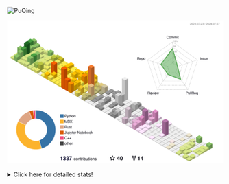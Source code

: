 ![PuQing](https://user-images.githubusercontent.com/27223114/171565019-9a56fae6-b08b-421f-99db-7e830da42371.png)

![](./profile-3d-contrib/profile-season-animate.svg)

<details>
<summary>Click here for detailed stats!</summary>

<!--START_SECTION:waka-->
![Lines of code](https://img.shields.io/badge/From%20Hello%20World%20I%27ve%20Written-1.4%20million%20lines%20of%20code-blue)

**🐱 My GitHub Data** 

> 📦 398.8 kB Used in GitHub's Storage 
 > 
> 🏆 437 Contributions in the Year 2024
 > 
> 🚫 Not Opted to Hire
 > 
> 📜 49 Public Repositories 
 > 
> 🔑 29 Private Repositories 
 > 
**I'm an Early 🐤** 

```text
🌞 Morning                517 commits         ██░░░░░░░░░░░░░░░░░░░░░░░   06.70 % 
🌆 Daytime                3496 commits        ███████████░░░░░░░░░░░░░░   45.30 % 
🌃 Evening                1731 commits        ██████░░░░░░░░░░░░░░░░░░░   22.43 % 
🌙 Night                  1973 commits        ██████░░░░░░░░░░░░░░░░░░░   25.57 % 
```


📊 **This Week I Spent My Time On** 

```text
💬 Programming Languages: 
Python                   14 hrs 32 mins      ████████░░░░░░░░░░░░░░░░░   30.52 % 
Browsing                 9 hrs 51 mins       █████░░░░░░░░░░░░░░░░░░░░   20.69 % 
Other                    8 hrs 6 mins        ████░░░░░░░░░░░░░░░░░░░░░   17.02 % 
GitHubing                7 hrs 5 mins        ████░░░░░░░░░░░░░░░░░░░░░   14.89 % 
Fish Touching            2 hrs 49 mins       █░░░░░░░░░░░░░░░░░░░░░░░░   05.92 % 

🔥 Editors: 
VS Code                  25 hrs 3 mins       █████████████░░░░░░░░░░░░   52.60 % 
Chrome                   22 hrs 4 mins       ████████████░░░░░░░░░░░░░   46.33 % 
fish                     30 mins             ░░░░░░░░░░░░░░░░░░░░░░░░░   01.07 % 

💻 Operating System: 
Mac                      22 hrs 35 mins      ████████████░░░░░░░░░░░░░   47.40 % 
Linux                    20 hrs 35 mins      ███████████░░░░░░░░░░░░░░   43.23 % 
WSL                      4 hrs 27 mins       ██░░░░░░░░░░░░░░░░░░░░░░░   09.35 % 
Windows                  0 secs              ░░░░░░░░░░░░░░░░░░░░░░░░░   00.02 % 
```


<!--END_SECTION:waka-->
</details>
